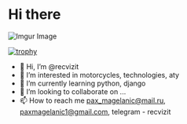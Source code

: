 # Hi there

![Imgur Image](https://i.imgur.com/CDJx2J3.gif)

[![trophy](https://github-profile-trophy.vercel.app/?username=recvizit&row=2&column=3)](https://github.com/ryo-ma/github-profile-trophy)

- 👋 Hi, I’m @recvizit
- 👀 I’m interested in motorcycles, technologies, aty
- 🌱 I’m currently learning python, django
- 💞️ I’m looking to collaborate on ...
- 📫 How to reach me pax_magelanic@mail.ru, paxmagelanic1@gmail.com, telegram - recvizit
